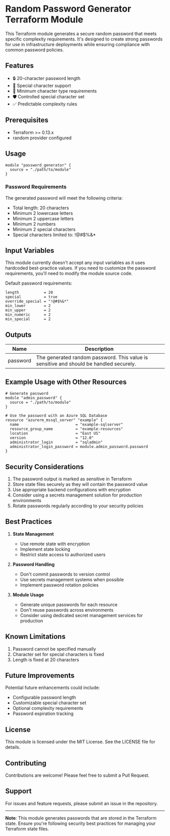 # Random Password Generator Terraform Module

This Terraform module generates a secure random password that meets specific complexity requirements. It's designed to create strong passwords for use in infrastructure deployments while ensuring compliance with common password policies.

## Features

- 🔒 20-character password length
- 🔣 Special character support
- 🔡 Minimum character type requirements
- 🛡️ Controlled special character set
- ✅ Predictable complexity rules

## Prerequisites

- Terraform >= 0.13.x
- random provider configured

## Usage

```hcl
module "password_generator" {
  source = "./path/to/module"
}
```

### Password Requirements

The generated password will meet the following criteria:
- Total length: 20 characters
- Minimum 2 lowercase letters
- Minimum 2 uppercase letters
- Minimum 2 numbers
- Minimum 2 special characters
- Special characters limited to: !@#$%&*

## Input Variables

This module currently doesn't accept any input variables as it uses hardcoded best-practice values. If you need to customize the password requirements, you'll need to modify the module source code.

Default password requirements:
```hcl
length           = 20
special          = true
override_special = "!@#$%&*"
min_lower        = 2
min_upper        = 2
min_numeric      = 2
min_special      = 2
```

## Outputs

| Name | Description |
|------|-------------|
| password | The generated random password. This value is sensitive and should be handled securely. |

## Example Usage with Other Resources

```hcl
# Generate password
module "admin_password" {
  source = "./path/to/module"
}

# Use the password with an Azure SQL Database
resource "azurerm_mssql_server" "example" {
  name                         = "example-sqlserver"
  resource_group_name          = "example-resources"
  location                     = "East US"
  version                      = "12.0"
  administrator_login          = "sqladmin"
  administrator_login_password = module.admin_password.password
}
```

## Security Considerations

1. The password output is marked as sensitive in Terraform
2. Store state files securely as they will contain the password value
3. Use appropriate backend configurations with encryption
4. Consider using a secrets management solution for production environments
5. Rotate passwords regularly according to your security policies

## Best Practices

1. **State Management**
   - Use remote state with encryption
   - Implement state locking
   - Restrict state access to authorized users

2. **Password Handling**
   - Don't commit passwords to version control
   - Use secrets management systems when possible
   - Implement password rotation policies

3. **Module Usage**
   - Generate unique passwords for each resource
   - Don't reuse passwords across environments
   - Consider using dedicated secret management services for production

## Known Limitations

1. Password cannot be specified manually
2. Character set for special characters is fixed
3. Length is fixed at 20 characters

## Future Improvements

Potential future enhancements could include:
- Configurable password length
- Customizable special character set
- Optional complexity requirements
- Password expiration tracking

## License

This module is licensed under the MIT License. See the LICENSE file for details.

## Contributing

Contributions are welcome! Please feel free to submit a Pull Request.

## Support

For issues and feature requests, please submit an issue in the repository.

---
**Note**: This module generates passwords that are stored in the Terraform state. Ensure you're following security best practices for managing your Terraform state files.